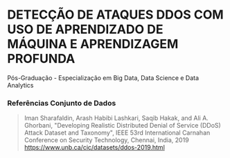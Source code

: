 # DETECÇÃO DE ATAQUES DDOS COM USO DE APRENDIZADO DE MÁQUINA E APRENDIZAGEM PROFUNDA

 Pós-Graduação - Especialização em Big Data, Data Science e Data Analytics

### Referências Conjunto de Dados

> Iman Sharafaldin, Arash Habibi Lashkari, Saqib Hakak, and Ali A. Ghorbani, "Developing Realistic Distributed Denial of Service (DDoS) Attack Dataset and Taxonomy", IEEE 53rd International Carnahan Conference on Security Technology, Chennai, India, 2019
https://www.unb.ca/cic/datasets/ddos-2019.html

